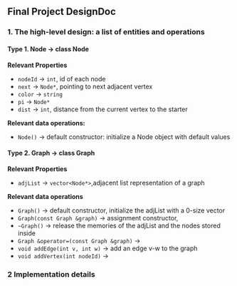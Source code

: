 ## Final Project DesignDoc



### 1. The high-level design: a list of entities and operations

#### Type 1. Node -> class Node

**Relevant Properties**

- `nodeId` -> `int`, id of each node
- `next` -> `Node*`, pointing to next adjacent vertex
- `color` -> `string`
- `pi` -> `Node*`
- `dist` -> `int`, distance from the current vertex to the starter

**Relevant data operations:**

- `Node()` -> default constructor:  initialize a Node object with default values

#### Type 2. Graph -> class Graph

**Relevant Properties**

- `adjList` -> `vector<Node*>`,adjacent list representation of a graph

**Relevant data operations**

- `Graph()` -> default constructor, initialize the adjList with a 0-size vector
- `Graph(const Graph &graph)` -> assignment constructor, 
- `~Graph()` -> release the memories of the adjList and the nodes stored inside
- `Graph &operator=(const Graph &graph)` -> 
- `void addEdge(int v, int w)` -> add an edge v-w to the graph
- `void addVertex(int nodeId)` -> 

### 2 Implementation details

